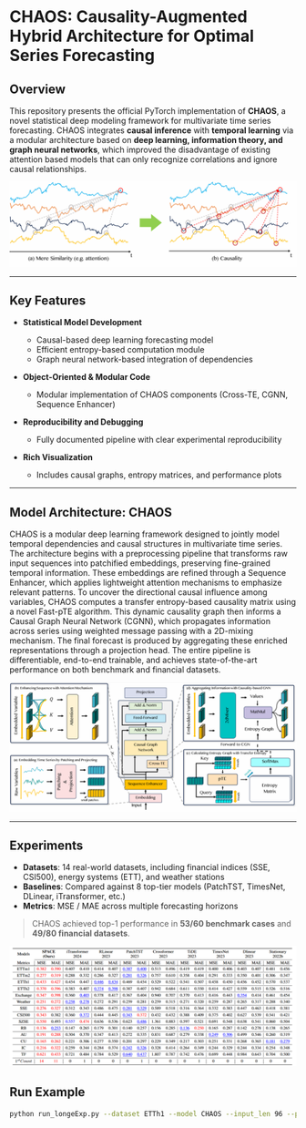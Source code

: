 # CHAOS: Causality-Augmented Hybrid Architecture for Optimal Series Forecasting

## Overview

This repository presents the official PyTorch implementation of **CHAOS**, a novel statistical deep modeling framework for multivariate time series forecasting. CHAOS integrates **causal inference** with **temporal learning** via a modular architecture based on **deep learning, information theory, and graph neural networks**, which improved the disadvantage of existing attention based models that can only recognize correlations and ignore causal relationships.

![attention vs causality](img/causality_attention.png)

---

## Key Features

* **Statistical Model Development**

  * Causal-based deep learning forecasting model
  * Efficient entropy-based computation module
  * Graph neural network-based integration of dependencies

* **Object-Oriented & Modular Code**

  * Modular implementation of CHAOS components (Cross-TE, CGNN, Sequence Enhancer)

* **Reproducibility and Debugging**

  * Fully documented pipeline with clear experimental reproducibility

* **Rich Visualization**

  * Includes causal graphs, entropy matrices, and performance plots

---

## Model Architecture: CHAOS

CHAOS is a modular deep learning framework designed to jointly model temporal dependencies and causal structures in multivariate time series. The architecture begins with a preprocessing pipeline that transforms raw input sequences into patchified embeddings, preserving fine-grained temporal information. These embeddings are refined through a Sequence Enhancer, which applies lightweight attention mechanisms to emphasize relevant patterns. To uncover the directional causal influence among variables, CHAOS computes a transfer entropy-based causality matrix using a novel Fast-pTE algorithm. This dynamic causality graph then informs a Causal Graph Neural Network (CGNN), which propagates information across series using weighted message passing with a 2D-mixing mechanism. The final forecast is produced by aggregating these enriched representations through a projection head. The entire pipeline is differentiable, end-to-end trainable, and achieves state-of-the-art performance on both benchmark and financial datasets.

![model_structure](img/model_structure.png)

---

## Experiments

* **Datasets**: 14 real-world datasets, including financial indices (SSE, CSI500), energy systems (ETT), and weather stations
* **Baselines**: Compared against 8 top-tier models (PatchTST, TimesNet, DLinear, iTransformer, etc.)
* **Metrics**: MSE / MAE across multiple forecasting horizons

> CHAOS achieved top-1 performance in **53/60 benchmark cases** and **49/80 financial datasets**.

![result](img/result.png)

## Run Example

```bash
python run_longeExp.py --dataset ETTh1 --model CHAOS --input_len 96 --pred_len 336
```
